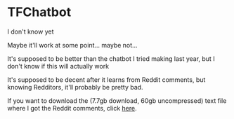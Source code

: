 # TFChatbot


I don't know yet

Maybe it'll work at some point... maybe not...

It's supposed to be better than the chatbot I tried making last year, but I don't know if this will actually work


It's supposed to be decent after it learns from Reddit comments, but knowing Redditors, it'll probably be pretty bad.


If you want to download the (7.7gb download, 60gb uncompressed) text file where I got the Reddit comments, click [here](http://files.pushshift.io/reddit/comments/RC_2018-01.xz "Reddit Comments 2018-01").
